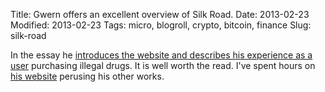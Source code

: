 Title: Gwern offers an excellent overview of Silk Road.
Date: 2013-02-23
Modified: 2013-02-23
Tags: micro, blogroll, crypto, bitcoin, finance
Slug: silk-road

In the essay he [introduces the website and describes his experience as a user](http://www.gwern.net/Silk%20Road) purchasing illegal drugs. It is well worth the read. I've spent hours on [his website](http://www.gwern.net/) perusing his other works.
